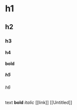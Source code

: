 # h1
## h2
### h3
#### h4 
**bold**
##### h5
###### h6

text
**bold**
*italic*
[[link]]
[[Untitled]]
